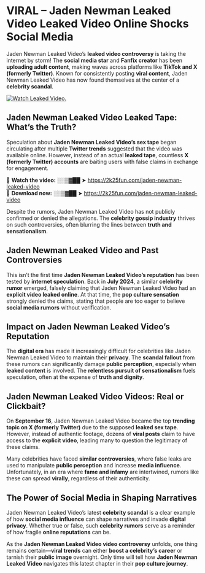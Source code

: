 # VIRAL – Jaden Newman Leaked Video Leaked Video Online Shocks Social Media 

Jaden Newman Leaked Video’s **leaked video controversy** is taking the internet by storm! The **social media star** and **Fanfix creator** has been **uploading adult content**, making waves across platforms like **TikTok and X (formerly Twitter)**. Known for consistently posting **viral content**, Jaden Newman Leaked Video has now found themselves at the center of a **celebrity scandal**.  

[![Watch Leaked Video.](https://miro.medium.com/v2/resize:fit:828/format:webp/1*cilzJN44JGOrTw9NJCrNHA.gif "Watch Leaked Video")](https://2k25fun.com/jaden-newman-leaked-video)

## **Jaden Newman Leaked Video Leaked Tape: What’s the Truth?**  
Speculation about **Jaden Newman Leaked Video’s sex tape** began circulating after multiple **Twitter trends** suggested that the video was available online. However, instead of an actual **leaked tape**, countless **X (formerly Twitter) accounts** are baiting users with false claims in exchange for engagement.  

🔹 **Watch the video:** ░░▒▓██ ➤ https://2k25fun.com/jaden-newman-leaked-video  
🔹 **Download now:** ░░▒▓██ ➤ https://2k25fun.com/jaden-newman-leaked-video  

Despite the rumors, Jaden Newman Leaked Video has not publicly confirmed or denied the allegations. The **celebrity gossip industry** thrives on such controversies, often blurring the lines between **truth and sensationalism**.  

## **Jaden Newman Leaked Video and Past Controversies**  
This isn’t the first time **Jaden Newman Leaked Video’s reputation** has been tested by **internet speculation**. Back in **July 2024**, a similar **celebrity rumor** emerged, falsely claiming that Jaden Newman Leaked Video had an **explicit video leaked online**. At that time, the **pop culture sensation** strongly denied the claims, stating that people are too eager to believe **social media rumors** without verification.  

## **Impact on Jaden Newman Leaked Video’s Reputation**  
The **digital era** has made it increasingly difficult for celebrities like Jaden Newman Leaked Video to maintain their **privacy**. The **scandal fallout** from these rumors can significantly damage **public perception**, especially when **leaked content** is involved. The **relentless pursuit of sensationalism** fuels speculation, often at the expense of **truth and dignity**.  

## **Jaden Newman Leaked Video Videos: Real or Clickbait?**  
On **September 16**, Jaden Newman Leaked Video became the top **trending topic on X (formerly Twitter)** due to the supposed **leaked sex tape**. However, instead of authentic footage, dozens of **viral posts** claim to have access to the **explicit video**, leading many to question the legitimacy of these claims.  

Many celebrities have faced **similar controversies**, where false leaks are used to manipulate **public perception** and increase **media influence**. Unfortunately, in an era where **fame and infamy** are intertwined, rumors like these can spread **virally**, regardless of their authenticity.  

## **The Power of Social Media in Shaping Narratives**  
Jaden Newman Leaked Video’s latest **celebrity scandal** is a clear example of how **social media influence** can shape narratives and invade **digital privacy**. Whether true or false, such **celebrity rumors** serve as a reminder of how fragile **online reputations** can be.  

As the **Jaden Newman Leaked Video video controversy** unfolds, one thing remains certain—**viral trends** can either **boost a celebrity’s career** or tarnish their **public image** overnight. Only time will tell how **Jaden Newman Leaked Video** navigates this latest chapter in their **pop culture journey**. 